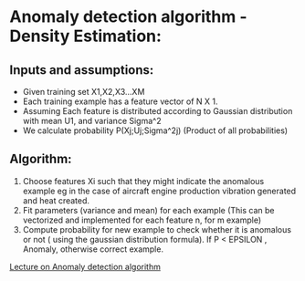 # Anomaly detection algorithm - Density Estimation:


## Inputs and assumptions:
* Given training set X1,X2,X3...XM
* Each training example has a feature vector of N X 1.
* Assuming Each feature is distributed according to Gaussian distribution with mean U1, and variance Sigma^2
* We calculate probability P(Xj;Uj;Sigma^2j) (Product of all probabilities)


## Algorithm:

1. Choose features Xi such that they might indicate the anomalous example eg in the case of aircraft engine production vibration generated and heat created.
2. Fit parameters (variance and mean) for each example (This can be vectorized and implemented for each feature n, for m example)
3. Compute probability for new example to check whether it is anomalous or not ( using the gaussian distribution formula). If P < EPSILON , Anomaly, otherwise correct example.


[Lecture on Anomaly detection algorithm](https://www.coursera.org/learn/machine-learning/lecture/C8IJp/algorithm)
